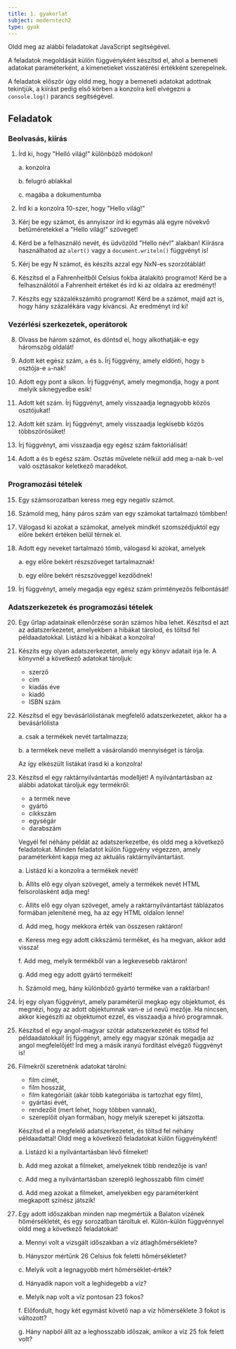 ```yaml
---
title: 1. gyakorlat
subject: moderntech2
type: gyak
---
```


Oldd meg az alábbi feladatokat JavaScript segítségével. 

A feladatok megoldását külön függvényként készítsd el, ahol a bemeneti adatokat paraméterként, a kimenetieket visszatérési értékként szerepelnek.

A feladatok először úgy oldd meg, hogy a bemeneti adatokat adottnak tekintjük, a kiírást pedig első körben a konzolra kell elvégezni a `console.log()` parancs segítségével.


## Feladatok


### Beolvasás, kiírás

1. Írd ki, hogy "Helló világ!" különböző módokon!
    
    a. konzolra
    
    b. felugró ablakkal
    
    c. magába a dokumentumba

1. Írd ki a konzolra 10-szer, hogy "Hello világ!"

1. Kérj be egy számot, és annyiszor írd ki egymás alá egyre növekvő betűméretekkel a "Hello világ!" szöveget!

1. Kérd be a felhasználó nevét, és üdvözöld "Hello név!" alakban! Kiírásra használhatod az `alert()` vagy a `document.writeln()` függvényt is!

1. Kérj be egy N számot, és készíts azzal egy NxN-es szorzótáblát!

1. Készítsd el a Fahrenheitből Celsius fokba átalakító programot! Kérd be a felhasználótól a Fahrenheit értéket és írd ki az oldalra az eredményt!

1. Készíts egy százalékszámító programot! Kérd be a számot, majd azt is, hogy hány százalékára vagy kíváncsi. Az eredményt írd ki!


### Vezérlési szerkezetek, operátorok

8. Olvass be három számot, és döntsd el, hogy alkothatják-e egy háromszög oldalát!

1. Adott két egész szám, `a` és `b`. Írj függvény, amely eldönti, hogy `b` osztója-e `a`-nak!

1. Adott egy pont a síkon. Írj függvényt, amely megmondja, hogy a pont melyik síknegyedbe esik!

1. Adott két szám. Írj függvényt, amely visszaadja legnagyobb közös osztójukat!

1. Adott két szám. Írj függvényt, amely visszaadja legkisebb közös többszörösüket!

1. Írj függvényt, ami visszaadja egy egész szám faktoriálisát!

1. Adott a és b egész szám. Osztás művelete nélkül add meg a-nak b-vel való osztásakor keletkező maradékot.


### Programozási tételek

15. Egy számsorozatban keress meg egy negatív számot.

1. Számold meg, hány páros szám van egy számokat tartalmazó tömbben!

1. Válogasd ki azokat a számokat, amelyek mindkét szomszédjuktól egy előre bekért értéken belül térnek el.

1. Adott egy neveket tartalmazó tömb, válogasd ki azokat, amelyek

    a. egy előre bekért részszöveget tartalmaznak!

    b. egy előre bekért részszöveggel kezdődnek!

1. Írj függvényt, amely megadja egy egész szám prímtényezős felbontását!


### Adatszerkezetek és programozási tételek

20. Egy űrlap adatainak ellenőrzése során számos hiba lehet. Készítsd el azt az adatszerkezetet, amelyekben a hibákat tárolod, és töltsd fel példaadatokkal. Listázd ki a hibákat a konzolra!

1. Készíts egy olyan adatszerkezetet, amely egy könyv adatait írja le. A könyvnél a következő adatokat tároljuk:

    - szerző
    - cím
    - kiadás éve
    - kiadó
    - ISBN szám

1. Készítsd el egy bevásárlólistának megfelelő adatszerkezetet, akkor ha a bevásárlólista
    
    a. csak a termékek nevét tartalmazza;

    b. a termékek neve mellett a vásárolandó mennyiséget is tárolja.

    Az így elkészült listákat írasd ki a konzolra!

1. Készítsd el egy raktárnyilvántartás modelljét! A nyilvántartásban az alábbi adatokat tároljuk egy termékről:

    - a termék neve
    - gyártó
    - cikkszám
    - egységár
    - darabszám

    Vegyél fel néhány példát az adatszerkezetbe, és oldd meg a következő feladatokat. Minden feladatot külön függvény végezzen, amely paraméterként kapja meg az aktuális raktárnyilvántartást.

    a. Listázd ki a konzolra a termékek nevét!

    b. Állíts elő egy olyan szöveget, amely a termékek nevét HTML felsorolásként adja meg!

    c. Állíts elő egy olyan szöveget, amely a raktárnyilvántartást táblázatos formában jelenítené meg, ha az egy HTML oldalon lenne!

    d. Add meg, hogy mekkora érték van összesen raktáron!

    e. Keress meg egy adott cikkszámú terméket, és ha megvan, akkor add vissza!

    f. Add meg, melyik termékből van a legkevesebb raktáron!

    g. Add meg egy adott gyártó termékeit!

    h. Számold meg, hány különböző gyártó terméke van a raktárban!

1. Írj egy olyan függvényt, amely paraméterül megkap egy objektumot, és megnézi, hogy az adott objektumnak van-e `id` nevű mezője. Ha nincsen, akkor kiegészíti az objektumot ezzel, és visszaadja a hívó programnak.

1. Készítsd el egy angol-magyar szótár adatszerkezetét és töltsd fel példaadatokkal! Írj függényt, amely egy magyar szónak megadja az angol megfelelőjét! Írd meg a másik irányú fordítást elvégző függvényt is!

1. Filmekről szeretnénk adatokat tárolni:

    - film címét,
    - film hosszát,
    - film kategóriáit (akár több kategóriába is tartozhat egy film),
    - gyártási évét,
    - rendezőit (mert lehet, hogy többen vannak),
    - szereplőit olyan formában, hogy melyik szerepet ki játszotta.

    Készítsd el a megfelelő adatszerkezetet, és töltsd fel néhány példaadattal! Oldd meg a következő feladatokat külön függvényként!

    a. Listázd ki a nyilvántartásban lévő filmeket!
    
    b. Add meg azokat a filmeket, amelyeknek több rendezője is van!
    
    c. Add meg a nyilvántartásban szereplő leghosszabb film címét!
    
    d. Add meg azokat a filmeket, amelyekben egy paraméterként megkapott színész játszik!

1. Egy adott időszakban minden nap megmértük a Balaton vizének hőmérsékletét, és egy sorozatban tároltuk el. Külön-külön függvénnyel oldd meg a következő feladatokat!

    a. Mennyi volt a vizsgált időszakban a víz átlaghőmérséklete?
    
    b. Hányszor mértünk 26 Celsius fok feletti hőmérsékletet?

    c. Melyik volt a legnagyobb mért hőmérséklet-érték?

    d. Hányadik napon volt a leghidegebb a víz?

    e. Melyik nap volt a víz pontosan 23 fokos?

    f. Előfordult, hogy két egymást követő nap a víz hőmérséklete 3 fokot is változott?

    g. Hány napból állt az a leghosszabb időszak, amikor a víz 25 fok felett volt?
